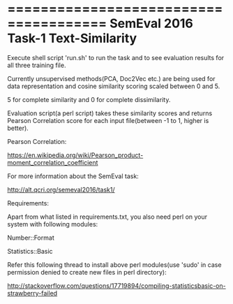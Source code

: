 ======================================
SemEval 2016 Task-1 Text-Similarity 
======================================




Execute shell script 'run.sh' to run the task and to see
evaluation results for all three training file. 


Currently unsupervised methods(PCA, Doc2Vec etc.) are being
used for data representation and cosine similarity scoring
scaled between 0 and 5. 


5 for complete similarity and 0 for complete dissimilarity.


Evaluation script(a perl script) takes these similarity scores and returns 
Pearson Correlation score for each input file(between -1 to 1,
higher is better).



Pearson Correlation:

https://en.wikipedia.org/wiki/Pearson_product-moment_correlation_coefficient


For more information about the SemEval task:

http://alt.qcri.org/semeval2016/task1/



Requirements:

Apart from what listed in requirements.txt, you also
need perl on your system with following modules:


Number::Format

Statistics::Basic


Refer this following thread to install above perl modules(use 'sudo' in case permission denied to create
new files in perl directory):

http://stackoverflow.com/questions/17719894/compiling-statisticsbasic-on-strawberry-failed